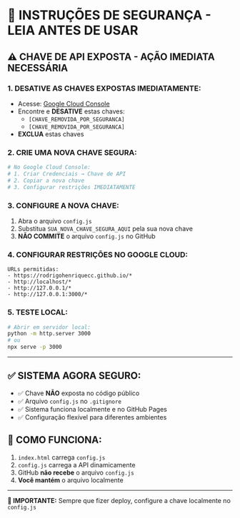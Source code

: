 # 🚨 INSTRUÇÕES DE SEGURANÇA - LEIA ANTES DE USAR

## ⚠️ CHAVE DE API EXPOSTA - AÇÃO IMEDIATA NECESSÁRIA

### 1. **DESATIVE AS CHAVES EXPOSTAS IMEDIATAMENTE:**
- Acesse: [Google Cloud Console](https://console.cloud.google.com/apis/credentials)
- Encontre e **DESATIVE** estas chaves:
  - `[CHAVE_REMOVIDA_POR_SEGURANCA]`
  - `[CHAVE_REMOVIDA_POR_SEGURANCA]`
- **EXCLUA** estas chaves

### 2. **CRIE UMA NOVA CHAVE SEGURA:**
```bash
# No Google Cloud Console:
# 1. Criar Credenciais → Chave de API
# 2. Copiar a nova chave
# 3. Configurar restrições IMEDIATAMENTE
```

### 3. **CONFIGURE A NOVA CHAVE:**
1. Abra o arquivo `config.js`
2. Substitua `SUA_NOVA_CHAVE_SEGURA_AQUI` pela sua nova chave
3. **NÃO COMMITE** o arquivo `config.js` no GitHub

### 4. **CONFIGURAR RESTRIÇÕES NO GOOGLE CLOUD:**
```
URLs permitidas:
- https://rodrigohenriquecc.github.io/*
- http://localhost/*
- http://127.0.0.1/*
- http://127.0.0.1:3000/*
```

### 5. **TESTE LOCAL:**
```bash
# Abrir em servidor local:
python -m http.server 3000
# ou
npx serve -p 3000
```

---

## ✅ **SISTEMA AGORA SEGURO:**
- ✅ Chave **NÃO** exposta no código público
- ✅ Arquivo `config.js` no `.gitignore`
- ✅ Sistema funciona localmente e no GitHub Pages
- ✅ Configuração flexível para diferentes ambientes

## 🔐 **COMO FUNCIONA:**
1. `index.html` carrega `config.js` 
2. `config.js` carrega a API dinamicamente
3. GitHub **não recebe** o arquivo `config.js`
4. **Você mantém** o arquivo localmente

---

**🚨 IMPORTANTE:** Sempre que fizer deploy, configure a chave localmente no `config.js`
